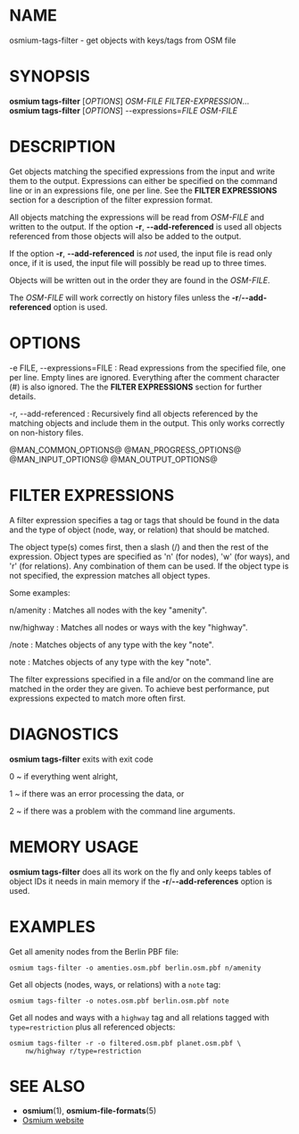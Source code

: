 
# NAME

osmium-tags-filter - get objects with keys/tags from OSM file


# SYNOPSIS

**osmium tags-filter** \[*OPTIONS*\] *OSM-FILE* *FILTER-EXPRESSION*...\
**osmium tags-filter** \[*OPTIONS*\] --expressions=*FILE* *OSM-FILE*


# DESCRIPTION

Get objects matching the specified expressions from the input and write them to
the output. Expressions can either be specified on the command line or in an
expressions file, one per line. See the **FILTER EXPRESSIONS** section for a
description of the filter expression format.

All objects matching the expressions will be read from *OSM-FILE* and written
to the output. If the option **-r**, **--add-referenced** is used all objects
referenced from those objects will also be added to the output.

If the option **-r**, **--add-referenced** is *not* used, the input file is
read only once, if it is used, the input file will possibly be read up to
three times.

Objects will be written out in the order they are found in the *OSM-FILE*.

The *OSM-FILE* will work correctly on history files unless the
**-r**/**--add-referenced** option is used.


# OPTIONS

-e FILE, --expressions=FILE
:   Read expressions from the specified file, one per line. Empty lines are
    ignored. Everything after the comment character (#) is also ignored. The
    the **FILTER EXPRESSIONS** section for further details.

-r, --add-referenced
:   Recursively find all objects referenced by the matching objects and include
    them in the output. This only works correctly on non-history files.

@MAN_COMMON_OPTIONS@
@MAN_PROGRESS_OPTIONS@
@MAN_INPUT_OPTIONS@
@MAN_OUTPUT_OPTIONS@


# FILTER EXPRESSIONS

A filter expression specifies a tag or tags that should be found in the data
and the type of object (node, way, or relation) that should be matched.

The object type(s) comes first, then a slash (/) and then the rest of the
expression. Object types are specified as 'n' (for nodes), 'w' (for ways), and
'r' (for relations). Any combination of them can be used. If the object type is
not specified, the expression matches all object types.

Some examples:

n/amenity
:   Matches all nodes with the key "amenity".

nw/highway
:   Matches all nodes or ways with the key "highway".

/note
:   Matches objects of any type with the key "note".

note
:   Matches objects of any type with the key "note".

The filter expressions specified in a file and/or on the command line are
matched in the order they are given. To achieve best performance, put
expressions expected to match more often first.


# DIAGNOSTICS

**osmium tags-filter** exits with exit code

0
  ~ if everything went alright,

1
  ~ if there was an error processing the data, or

2
  ~ if there was a problem with the command line arguments.


# MEMORY USAGE

**osmium tags-filter** does all its work on the fly and only keeps tables of
object IDs it needs in main memory if the **-r**/**--add-references** option
is used.


# EXAMPLES

Get all amenity nodes from the Berlin PBF file:

    osmium tags-filter -o amenties.osm.pbf berlin.osm.pbf n/amenity

Get all objects (nodes, ways, or relations) with a `note` tag:

    osmium tags-filter -o notes.osm.pbf berlin.osm.pbf note

Get all nodes and ways with a `highway` tag and all relations tagged with
`type=restriction` plus all referenced objects:

    osmium tags-filter -r -o filtered.osm.pbf planet.osm.pbf \
        nw/highway r/type=restriction


# SEE ALSO

* **osmium**(1), **osmium-file-formats**(5)
* [Osmium website](http://osmcode.org/osmium-tool/)

